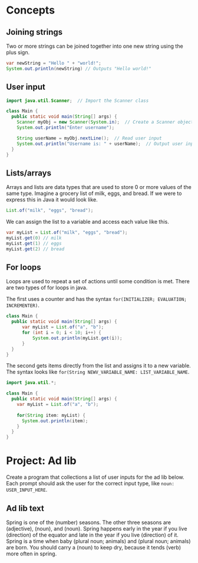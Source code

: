 # Concepts

## Joining strings
Two or more strings can be joined together into one new string using the plus sign.

```java
var newString = "Hello " + "world!";
System.out.println(newString) // Outputs "Hello world!"
```

## User input
```java
import java.util.Scanner;  // Import the Scanner class

class Main {
  public static void main(String[] args) {
    Scanner myObj = new Scanner(System.in);  // Create a Scanner object
    System.out.println("Enter username");

    String userName = myObj.nextLine();  // Read user input
    System.out.println("Username is: " + userName);  // Output user input
  }
}
```

## Lists/arrays
Arrays and lists are data types that are used to store 0 or more values of the same type.  Imagine a grocery list of milk, eggs, and bread.  If we were to express this in Java it would look like.

```java
List.of("milk", "eggs", "bread");
```

We can assign the list to a variable and access each value like this.
```java
var myList = List.of("milk", "eggs", "bread");
myList.get(0) // milk
myList.get(1) // eggs
myList.get(2) // bread
```

## For loops
Loops are used to repeat a set of actions until some condition is met. There are two types of for loops in java.  

The first uses a counter and has the syntax `for(INITIALIZER; EVALUATION; INCREMENTER)`.
```java
class Main {
  public static void main(String[] args) {
      var myList = List.of("a", "b");
      for (int i = 0; i < 10; i++) {
          System.out.println(myList.get(i));
      }
  }
}
```

The second gets items directly from the list and assigns it to a new variable.  The syntax looks like `for(String NEWV_VARIABLE_NAME: LIST_VARIABLE_NAME`.
```java
import java.util.*;

class Main {
  public static void main(String[] args) {
    var myList = List.of("a", "b");
    
    for(String item: myList) {
      System.out.println(item);
    }
  }
}
```

# Project: Ad lib
Create a program that collections a list of user inputs for the ad lib below. Each prompt should 
ask the user for the correct input type, like `noun: USER_INPUT_HERE`.  

## Ad lib text
Spring is one of the (number) seasons. The other three seasons are (adjective), (noun), and (noun). 
Spring happens early in the year if you live (direction) of the equator and late in the year if you
live (direction) of it. Spring is a time when baby (plural noun; animals) and (plural noun; animals)
are born. You should carry a (noun) to keep dry, because it tends (verb) more often in spring.